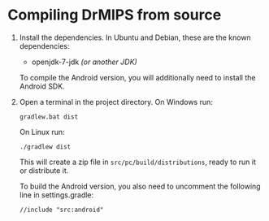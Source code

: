 Compiling DrMIPS from source
============================

1.  Install the dependencies.
    In Ubuntu and Debian, these are the known dependencies:

    *   openjdk-7-jdk *(or another JDK)*

    To compile the Android version, you will additionally need to install the
    Android SDK.

2.  Open a terminal in the project directory. On Windows run:

        gradlew.bat dist

    On Linux run:

        ./gradlew dist

    This will create a zip file in `src/pc/build/distributions`, ready to
    run it or distribute it.

    To build the Android version, you also need to uncomment the following line
    in settings.gradle:

        //include "src:android"
